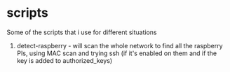 # scripts
Some of the scripts that i use for different situations


1. detect-raspberry - will scan the whole network to find all the raspberry PIs, using MAC scan and trying ssh (if it's enabled on them and if the key is added to authorized_keys)
